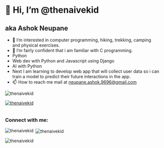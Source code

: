 # 👋 Hi, I’m @thenaivekid

## aka Ashok Neupane

- 👀 I’m interested in computer programming, hiking, trekking, camping and physical exercises.
- 🌱 I’m fairly confident that i am familiar with C programming.
- Python
- Web dev with Python and Javascript using Django
- AI with Python
- Next I am learning to develop web app that will collect user data so i can train a model to predict their future interactions in the app.
- 📫 How to reach me mail at neupane.ashok.9696@gmail.com


<p align="left"> <img src="https://komarev.com/ghpvc/?username=thenaivekid&label=Profile%20views&color=0e75b6&style=flat" alt="thenaivekid" /> </p>

<p align="left"> <a href="https://github.com/ryo-ma/github-profile-trophy"><img src="https://github-profile-trophy.vercel.app/?username=thenaivekid" alt="thenaivekid" /></a> </p>

<p align="left"> <a href="https://twitter.com/" target="blank"><img src="https://img.shields.io/twitter/follow/?logo=twitter&style=for-the-badge" alt="" /></a> </p>

<h3 align="left">Connect with me:</h3>
<p align="left">
</p>

<p><img align="left" src="https://github-readme-stats.vercel.app/api/top-langs?username=thenaivekid&show_icons=true&locale=en&layout=compact" alt="thenaivekid" /></p>

<p>&nbsp;<img align="center" src="https://github-readme-stats.vercel.app/api?username=thenaivekid&show_icons=true&locale=en" alt="thenaivekid" /></p>

<p><img align="center" src="https://github-readme-streak-stats.herokuapp.com/?user=thenaivekid&" alt="thenaivekid" /></p>

<!---
thenaivekid/thenaivekid is a ✨ special ✨ repository because its `README.md` (this file) appears on your GitHub profile.
You can click the Preview link to take a look at your changes.
--->
